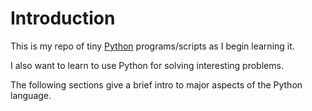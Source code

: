 # Introduction

This is my repo of tiny [Python](https://www.python.org/) programs/scripts as I begin learning it.

I also want to learn to use Python for solving interesting problems.

The following sections give a brief intro to major aspects of the Python language.
